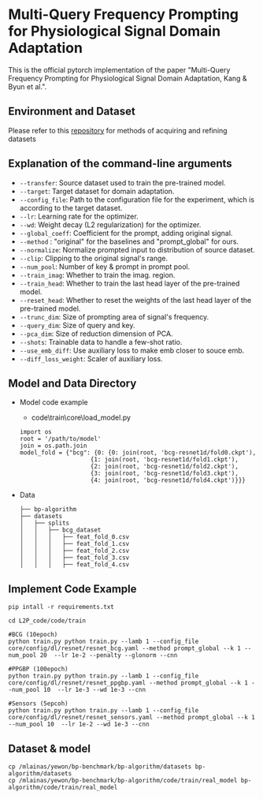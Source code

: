 # Multi-Query Frequency Prompting for Physiological Signal Domain Adaptation

This is the official pytorch implementation of the paper "Multi-Query Frequency Prompting for Physiological Signal Domain Adaptation, Kang & Byun et al.".

## Environment and  Dataset

Please refer to this [repository](https://github.com/inventec-ai-center/bp-benchmark) for methods of acquiring and refining datasets


## Explanation of the command-line arguments
- `--transfer`: Source dataset used to train the pre-trained model.
- `--target`: Target dataset for domain adaptation.
- `--config_file`: Path to the configuration file for the experiment, which is according to the target dataset.
- `--lr`: Learning rate for the optimizer.
- `--wd`: Weight decay (L2 regularization) for the optimizer.
- `--global_coeff`: Coefficient for the prompt, adding original signal.
- `--method` : "original" for the baselines and "prompt_global" for ours.
- `--normalize`: Normalize prompted input to distribution of source dataset.
- `--clip`: Clipping to the original signal's range.
- `--num_pool`: Number of key & prompt in prompt pool.
- `--train_imag`: Whether to train the imag. region.
- `--train_head`: Whether to train the last head layer of the pre-trained model.
- `--reset_head`: Whether to reset the weights of the last head layer of the pre-trained model.
- `--trunc_dim`: Size of prompting area of signal's frequency.
- `--query_dim`: Size of query and key.
- `--pca_dim`: Size of reduction dimension of PCA.
- `--shots`: Trainable data to handle a few-shot ratio.
- `--use_emb_diff`: Use auxiliary loss to make emb closer to souce emb.
- `--diff_loss_weight`: Scaler of auxiliary loss.

## Model and Data Directory

- Model code example
    - code\train\core\load_model.py

    ```
    import os
    root = '/path/to/model'
    join = os.path.join
    model_fold = {"bcg": {0: {0: join(root, 'bcg-resnet1d/fold0.ckpt'),
                        {1: join(root, 'bcg-resnet1d/fold1.ckpt'),
                        {2: join(root, 'bcg-resnet1d/fold2.ckpt'),
                        {3: join(root, 'bcg-resnet1d/fold3.ckpt'),
                        {4: join(root, 'bcg-resnet1d/fold4.ckpt')}}}

    ```
- Data

    ```
    ├── bp-algorithm
    ├── datasets
    │   ├── splits
    │   │   ├── bcg_dataset
    │   │   │   ├── feat_fold_0.csv
    │   │   │   ├── feat_fold_1.csv
    │   │   │   ├── feat_fold_2.csv
    │   │   │   ├── feat_fold_3.csv
    │   │   │   ├── feat_fold_4.csv

    ```


## Implement Code Example

```
pip intall -r requirements.txt

cd L2P_code/code/train

#BCG (10epoch)
python train.py python train.py --lamb 1 --config_file core/config/dl/resnet/resnet_bcg.yaml --method prompt_global --k 1 --num_pool 20  --lr 1e-2 --penalty --glonorm --cnn

#PPGBP (100epoch)
python train.py python train.py --lamb 1 --config_file core/config/dl/resnet/resnet_ppgbp.yaml --method prompt_global --k 1 --num_pool 10  --lr 1e-3 --wd 1e-3 --cnn

#Sensors (5epcoh)
python train.py python train.py --lamb 1 --config_file core/config/dl/resnet/resnet_sensors.yaml --method prompt_global --k 1 --num_pool 10  --lr 1e-2 --wd 1e-3 --cnn

```

## Dataset & model
```
cp /mlainas/yewon/bp-benchmark/bp-algorithm/datasets bp-algorithm/datasets
cp /mlainas/yewon/bp-benchmark/bp-algorithm/code/train/real_model bp-algorithm/code/train/real_model

```



